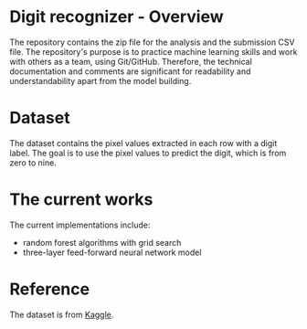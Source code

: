# Digit recognizer - Overview
The repository contains the zip file for the analysis and the submission CSV file.
The repository's purpose is to practice machine learning skills and work with others as a team, using Git/GitHub.
Therefore, the technical documentation and comments are significant for readability and understandability apart from
the model building.

# Dataset
The dataset contains the pixel values extracted in each row with a digit label. The goal is to use the pixel values
to predict the digit, which is from zero to nine.

# The current works
The current implementations include:
- random forest algorithms with grid search
- three-layer feed-forward neural network model

# Reference
The dataset is from [Kaggle](https://www.kaggle.com/c/digit-recognizer).